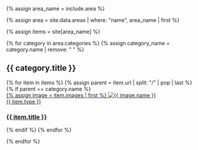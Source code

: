 {% assign area_name = include.area %}

{% assign area = site.data.areas | where: "name", area_name | first %}

{% assign items = site[area_name] %}

{% for category in area.categories %}
  {% assign category_name = category.name | remove: " " %}
<section class="projects">
	<div class="container">
		<h1 class="cat-title projects">{{ category.title }}</h1>
		<div class="masonry2">
			{% for item in items %}
			{% assign parent  = item.url | split: "/" | pop | last %}
				{% if parent == category.name %}
				<div class="brick">
					<a href="{{ item.url | prepend: site.baseurl }}">
						<div class="img-wrapper">
						{% assign image = item.images | first %}
							<img src="{{ site.baseurl }}/assets/images/{{ image.name | split: '.' | first }}/medium.png" alt="{{ image.name }}" />
						</div>
						<span class="h2">{{ item.type }}</span>
						<h3>{{ item.title }}</h3>
					</a>
				</div>
				{% endif %}
			{% endfor %}
		</div>
	</div>
</section>

{% endfor %}

<script src="{{ '/assets/scripts/vendor/scrollreveal.min.js' | prepend: site.baseurl }}"></script>
<script src="{{ '/assets/scripts/home.js' | prepend: site.baseurl }}"></script>



